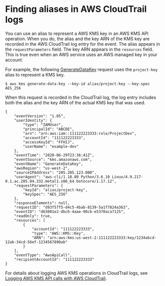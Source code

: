# Finding aliases in AWS CloudTrail logs<a name="alias-ct"></a>

You can use an alias to represent a AWS KMS key in an AWS KMS API operation\. When you do, the alias and the key ARN of the KMS key are recorded in the AWS CloudTrail log entry for the event\. The alias appears in the `requestParameters` field\. The key ARN appears in the `resources` field\. This is true even when an AWS service uses an AWS managed key in your account\. 

For example, the following [GenerateDataKey](https://docs.aws.amazon.com/kms/latest/APIReference/API_GenerateDataKey.html) request uses the `project-key` alias to represent a KMS key\.

```
$ aws kms generate-data-key --key-id alias/project-key --key-spec AES_256
```

When this request is recorded in the CloudTrail log, the log entry includes both the alias and the key ARN of the actual KMS key that was used\. 

```
{
    "eventVersion": "1.05",
    "userIdentity": {
        "type": "IAMUser",
        "principalId": "ABCDE",
        "arn": "arn:aws:iam::111122223333:role/ProjectDev",
        "accountId": "111122223333",
        "accessKeyId": "FFHIJ",
        "userName": "example-dev"
    },
    "eventTime": "2020-06-29T23:36:41Z",
    "eventSource": "kms.amazonaws.com",
    "eventName": "GenerateDataKey",
    "awsRegion": "us-west-2",
    "sourceIPAddress": "205.205.123.000",
    "userAgent": "aws-cli/1.18.89 Python/3.6.10 Linux/4.9.217-0.1.ac.205.84.332.metal1.x86_64 botocore/1.17.12",
    "requestParameters": {
        "keyId": "alias/project-key",
        "keySpec": "AES_256"
    },
    "responseElements": null,
    "requestID": "d93f57f5-d4c5-4bab-8139-5a1f7824a363",
    "eventID": "d63001e2-dbc6-4aae-90cb-e5370aca7125",
    "readOnly": true,
    "resources": [
        {
            "accountId": "111122223333",
            "type": "AWS::KMS::Key",
            "ARN": "arn:aws:kms:us-west-2:111122223333:key/1234abcd-12ab-34cd-56ef-1234567890ab"
        }
    ],
    "eventType": "AwsApiCall",
    "recipientAccountId": "111122223333"
}
```

For details about logging AWS KMS operations in CloudTrail logs, see [Logging AWS KMS API calls with AWS CloudTrail](logging-using-cloudtrail.md)\.